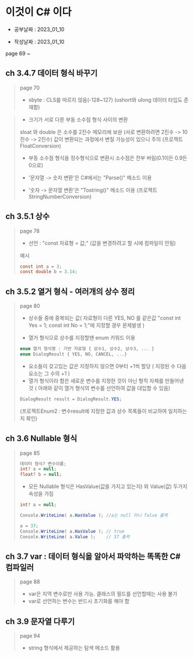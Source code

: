 # 이것이 C# 이다

- 공부날짜 : 2023_01_10

- 작성날짜 : 2023_01_10

page 69 ~ 

## ch 3.4.7 데이터 형식 바꾸기
> page 70
>
> * sbyte : CLS를 따르지 않음(-128~127) (ushort와 ulong 데이터 타입도 존재함)

> - 크기가 서로 다른 부동 소수점 형식 사이의 변환
>
> sloat 와 double 은 소수를 2진수 메모리에 보솬 (서로 변환하려면 2진수 -> 10진수 -> 2진수) 값이 변환되는 과정에서 변질 가능성이 있으니 주의 (프로젝트 FloatConversion)
>
> - 부동 소수점 형식을 정수형식으로 변환시 소수점은 전부 버림(0.1이든 0.9든 0으로)
>
> - '문자열 -> 숫자 변환'은 C#에서는 "Parse()" 메소드 이용
> - '숫자 -> 문자열 변환'은 "Tostring()" 메소드 이용  (프로젝트 StringNumberConversion)

## ch 3.5.1 상수
> page 78
> 
> - 선언 : "const 자료형 = 값;" (값을 변경하려고 할 시에 컴파일이 안됨)
>
> 예시
>
> ``` C#
> const int a = 3;
> const double b = 3.14; 
> ```

## ch 3.5.2 열거 형식 - 여러개의 상수 정리
> page 80
>
> * 상수들 중에 중복되는 값( 자료형이 다른 YES, NO 를 같은값 "const int Yes = 1; const int No = 1;"에 지정할 경우 문제발생 )
> 
> * 열거 형식으로 상수를 지정할땐 enum 키워드 이용
> ```C#
> enum 열거 형식명 : 기반 자료형 { 상수1, 상수2, 상수3, ... }
> enum DialogResult { YES, NO, CANCEL, ...}
> ```
> * 요소들이 갖고있는 값은 지정하지 않으면 0부터 +1씩 할당 ( 지정된 수 다음 요소는 그 수의 +1 )
> * 열거 형식이라 함은 새로운 변수를 지정한 것이 아닌 형직 자체를 만들어낸 것 ( 아래와 같이 열거 형식의 변수를 선언하여 값을 대입할 수 있음)
> ```C#
> DialogResult result = DialogResult.YES;
> ```
> (프로젝트Enum2 : 변수result에 지정한 값과 상수 목록들이 비교하여 일치하는지 확인)

## ch 3.6 Nullable 형식
> page 85
>
> ```C#
> 데이터 형식? 변수이름;
> int? a = null;
> float? b = null;
> ```
> * 모든 Nullable 형식은 HasValue(값을 가지고 있는지) 와 Value(값) 두가지 속성을 가짐
> ```C#
> int? a = null;
> 
> Console.WriteLine( a.HasValue ); //a는 null 이니 false 출력
>
> a = 37;
> Console.WriteLine( a.HasValue ); // true
> Console.WriteLine( a.Value );    // 37 출력
> ```

## ch 3.7 var : 데이터 형식을 알아서 파악하는 똑똑한 C# 컴파일러
> page 88
> 
> * var은 지역 변수로만 사용 가능. 클래스의 필드를 선언할때는 사용 불가
> * var로 선언하는 변수는 반드시 초기화를 해야 함

## ch 3.9 문자열 다루기
> page 94
> 
> * string 형식에서 제공하는 탐색 메소드 활용
